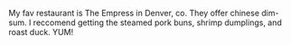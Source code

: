 My fav restaurant is The Empress in Denver, co. They offer chinese dim-sum. I reccomend getting the steamed pork buns, shrimp dumplings, and roast duck. YUM!
